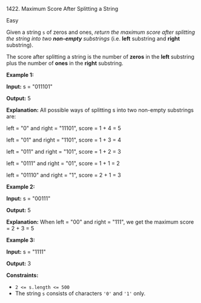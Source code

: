 1422\. Maximum Score After Splitting a String

Easy

Given a string `s` of zeros and ones, _return the maximum score after splitting the string into two **non-empty** substrings_ (i.e. **left** substring and **right** substring).

The score after splitting a string is the number of **zeros** in the **left** substring plus the number of **ones** in the **right** substring.

**Example 1:**

**Input:** s = "011101"

**Output:** 5

**Explanation:** All possible ways of splitting s into two non-empty substrings are: 

left = "0" and right = "11101", score = 1 + 4 = 5 

left = "01" and right = "1101", score = 1 + 3 = 4 

left = "011" and right = "101", score = 1 + 2 = 3 

left = "0111" and right = "01", score = 1 + 1 = 2 

left = "01110" and right = "1", score = 2 + 1 = 3

**Example 2:**

**Input:** s = "00111"

**Output:** 5

**Explanation:** When left = "00" and right = "111", we get the maximum score = 2 + 3 = 5

**Example 3:**

**Input:** s = "1111"

**Output:** 3

**Constraints:**

*   `2 <= s.length <= 500`
*   The string `s` consists of characters `'0'` and `'1'` only.